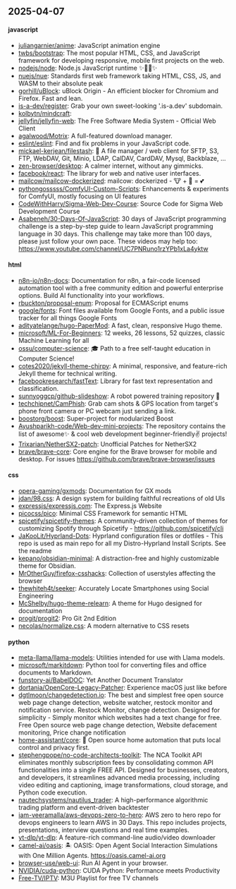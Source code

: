 ## 2025-04-07

#### javascript
* [juliangarnier/anime](https://github.com/juliangarnier/anime): JavaScript animation engine
* [twbs/bootstrap](https://github.com/twbs/bootstrap): The most popular HTML, CSS, and JavaScript framework for developing responsive, mobile first projects on the web.
* [nodejs/node](https://github.com/nodejs/node): Node.js JavaScript runtime ✨🐢🚀✨
* [nuejs/nue](https://github.com/nuejs/nue): Standards first web framework taking HTML, CSS, JS, and WASM to their absolute peak
* [gorhill/uBlock](https://github.com/gorhill/uBlock): uBlock Origin - An efficient blocker for Chromium and Firefox. Fast and lean.
* [is-a-dev/register](https://github.com/is-a-dev/register): Grab your own sweet-looking '.is-a.dev' subdomain.
* [kolbytn/mindcraft](https://github.com/kolbytn/mindcraft): 
* [jellyfin/jellyfin-web](https://github.com/jellyfin/jellyfin-web): The Free Software Media System - Official Web Client
* [agalwood/Motrix](https://github.com/agalwood/Motrix): A full-featured download manager.
* [eslint/eslint](https://github.com/eslint/eslint): Find and fix problems in your JavaScript code.
* [mickael-kerjean/filestash](https://github.com/mickael-kerjean/filestash): 📁 A file manager / web client for SFTP, S3, FTP, WebDAV, Git, Minio, LDAP, CalDAV, CardDAV, Mysql, Backblaze, ...
* [zen-browser/desktop](https://github.com/zen-browser/desktop): A calmer internet, without any gimmicks.
* [facebook/react](https://github.com/facebook/react): The library for web and native user interfaces.
* [mailcow/mailcow-dockerized](https://github.com/mailcow/mailcow-dockerized): mailcow: dockerized - 🐮 + 🐋 = 💕
* [pythongosssss/ComfyUI-Custom-Scripts](https://github.com/pythongosssss/ComfyUI-Custom-Scripts): Enhancements & experiments for ComfyUI, mostly focusing on UI features
* [CodeWithHarry/Sigma-Web-Dev-Course](https://github.com/CodeWithHarry/Sigma-Web-Dev-Course): Source Code for Sigma Web Development Course
* [Asabeneh/30-Days-Of-JavaScript](https://github.com/Asabeneh/30-Days-Of-JavaScript): 30 days of JavaScript programming challenge is a step-by-step guide to learn JavaScript programming language in 30 days. This challenge may take more than 100 days, please just follow your own pace. These videos may help too: https://www.youtube.com/channel/UC7PNRuno1rzYPb1xLa4yktw

#### html
* [n8n-io/n8n-docs](https://github.com/n8n-io/n8n-docs): Documentation for n8n, a fair-code licensed automation tool with a free community edition and powerful enterprise options. Build AI functionality into your workflows.
* [rbuckton/proposal-enum](https://github.com/rbuckton/proposal-enum): Proposal for ECMAScript enums
* [google/fonts](https://github.com/google/fonts): Font files available from Google Fonts, and a public issue tracker for all things Google Fonts
* [adityatelange/hugo-PaperMod](https://github.com/adityatelange/hugo-PaperMod): A fast, clean, responsive Hugo theme.
* [microsoft/ML-For-Beginners](https://github.com/microsoft/ML-For-Beginners): 12 weeks, 26 lessons, 52 quizzes, classic Machine Learning for all
* [ossu/computer-science](https://github.com/ossu/computer-science): 🎓 Path to a free self-taught education in Computer Science!
* [cotes2020/jekyll-theme-chirpy](https://github.com/cotes2020/jekyll-theme-chirpy): A minimal, responsive, and feature-rich Jekyll theme for technical writing.
* [facebookresearch/fastText](https://github.com/facebookresearch/fastText): Library for fast text representation and classification.
* [sunnyoggcp/github-slideshow](https://github.com/sunnyoggcp/github-slideshow): A robot powered training repository 🤖
* [techchipnet/CamPhish](https://github.com/techchipnet/CamPhish): Grab cam shots & GPS location from target's phone front camera or PC webcam just sending a link.
* [boostorg/boost](https://github.com/boostorg/boost): Super-project for modularized Boost
* [Ayushparikh-code/Web-dev-mini-projects](https://github.com/Ayushparikh-code/Web-dev-mini-projects): The repository contains the list of awesome✨ & cool web development beginner-friendly✌️ projects!
* [Trixarian/NetherSX2-patch](https://github.com/Trixarian/NetherSX2-patch): Unofficial Patches for NetherSX2
* [brave/brave-core](https://github.com/brave/brave-core): Core engine for the Brave browser for mobile and desktop. For issues https://github.com/brave/brave-browser/issues

#### css
* [opera-gaming/gxmods](https://github.com/opera-gaming/gxmods): Documentation for GX mods
* [jdan/98.css](https://github.com/jdan/98.css): A design system for building faithful recreations of old UIs
* [expressjs/expressjs.com](https://github.com/expressjs/expressjs.com): The Express.js Website
* [picocss/pico](https://github.com/picocss/pico): Minimal CSS Framework for semantic HTML
* [spicetify/spicetify-themes](https://github.com/spicetify/spicetify-themes): A community-driven collection of themes for customizing Spotify through Spicetify - https://github.com/spicetify/cli
* [JaKooLit/Hyprland-Dots](https://github.com/JaKooLit/Hyprland-Dots): Hyprland configuration files or dotfiles - This repo is used as main repo for all my Distro-Hyprland Install Scripts. See the readme
* [kepano/obsidian-minimal](https://github.com/kepano/obsidian-minimal): A distraction-free and highly customizable theme for Obsidian.
* [MrOtherGuy/firefox-csshacks](https://github.com/MrOtherGuy/firefox-csshacks): Collection of userstyles affecting the browser
* [thewhiteh4t/seeker](https://github.com/thewhiteh4t/seeker): Accurately Locate Smartphones using Social Engineering
* [McShelby/hugo-theme-relearn](https://github.com/McShelby/hugo-theme-relearn): A theme for Hugo designed for documentation
* [progit/progit2](https://github.com/progit/progit2): Pro Git 2nd Edition
* [necolas/normalize.css](https://github.com/necolas/normalize.css): A modern alternative to CSS resets

#### python
* [meta-llama/llama-models](https://github.com/meta-llama/llama-models): Utilities intended for use with Llama models.
* [microsoft/markitdown](https://github.com/microsoft/markitdown): Python tool for converting files and office documents to Markdown.
* [funstory-ai/BabelDOC](https://github.com/funstory-ai/BabelDOC): Yet Another Document Translator
* [dortania/OpenCore-Legacy-Patcher](https://github.com/dortania/OpenCore-Legacy-Patcher): Experience macOS just like before
* [dgtlmoon/changedetection.io](https://github.com/dgtlmoon/changedetection.io): The best and simplest free open source web page change detection, website watcher, restock monitor and notification service. Restock Monitor, change detection. Designed for simplicity - Simply monitor which websites had a text change for free. Free Open source web page change detection, Website defacement monitoring, Price change notification
* [home-assistant/core](https://github.com/home-assistant/core): 🏡 Open source home automation that puts local control and privacy first.
* [stephengpope/no-code-architects-toolkit](https://github.com/stephengpope/no-code-architects-toolkit): The NCA Toolkit API eliminates monthly subscription fees by consolidating common API functionalities into a single FREE API. Designed for businesses, creators, and developers, it streamlines advanced media processing, including video editing and captioning, image transformations, cloud storage, and Python code execution.
* [nautechsystems/nautilus_trader](https://github.com/nautechsystems/nautilus_trader): A high-performance algorithmic trading platform and event-driven backtester
* [iam-veeramalla/aws-devops-zero-to-hero](https://github.com/iam-veeramalla/aws-devops-zero-to-hero): AWS zero to hero repo for devops engineers to learn AWS in 30 Days. This repo includes projects, presentations, interview questions and real time examples.
* [yt-dlp/yt-dlp](https://github.com/yt-dlp/yt-dlp): A feature-rich command-line audio/video downloader
* [camel-ai/oasis](https://github.com/camel-ai/oasis): 🏝️ OASIS: Open Agent Social Interaction Simulations with One Million Agents. https://oasis.camel-ai.org
* [browser-use/web-ui](https://github.com/browser-use/web-ui): Run AI Agent in your browser.
* [NVIDIA/cuda-python](https://github.com/NVIDIA/cuda-python): CUDA Python: Performance meets Productivity
* [Free-TV/IPTV](https://github.com/Free-TV/IPTV): M3U Playlist for free TV channels
